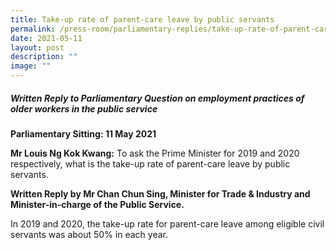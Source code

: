 ```yaml
---
title: Take‑up rate of parent‑care leave by public servants
permalink: /press-room/parliamentary-replies/take-up-rate-of-parent-care-leave-by-public-servants/
date: 2021-05-11
layout: post
description: ""
image: ""
---
```

##### Written Reply to Parliamentary Question on employment practices of older workers in the public service

**Parliamentary Sitting: 11 May 2021**  
  
**Mr Louis Ng Kok Kwang:** To ask the Prime Minister for 2019 and 2020 respectively, what is the take-up rate of parent-care leave by public servants.  
  
**Written Reply by Mr Chan Chun Sing, Minister for Trade & Industry and Minister-in-charge of the Public Service.**  
  
In 2019 and 2020, the take-up rate for parent-care leave among eligible civil servants was about 50% in each year.